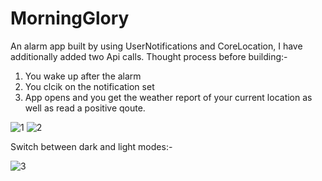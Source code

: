# MorningGlory
An alarm app built by using UserNotifications and CoreLocation, I have additionally added two Api calls.
Thought process before building:-
1. You wake up after the alarm
2. You clcik on the notification set
3. App opens and you get the weather report of your current location
as well as read a positive qoute.

![1](https://user-images.githubusercontent.com/82383705/210105450-e7d7dc94-e277-4cc7-a8f1-6b69466886c4.jpg)
![2](https://user-images.githubusercontent.com/82383705/210105465-2ba5808e-450e-4a68-8f02-f95bca81799d.jpg)

Switch between dark and light modes:-

![3](https://user-images.githubusercontent.com/82383705/210105518-0b1cd8a7-971c-4864-91fe-f9cc15dadff9.jpg)


